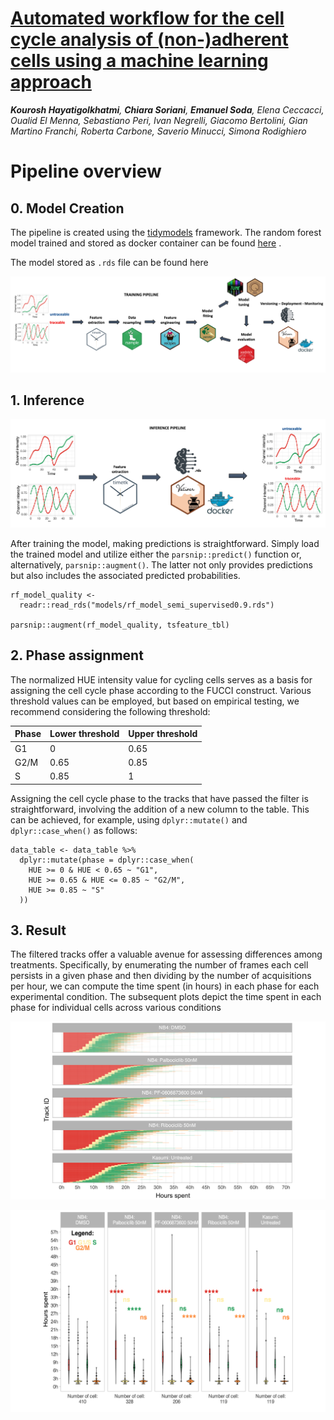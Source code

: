 # [Automated workflow for the cell cycle analysis of (non-)adherent cells using a machine learning approach]()

***Kourosh Hayatigolkhatmi**, **Chiara Soriani**, **Emanuel Soda**, Elena Ceccacci, Oualid El Menna, Sebastiano Peri, Ivan Negrelli, Giacomo Bertolini, Gian Martino Franchi, Roberta Carbone, Saverio Minucci, Simona Rodighiero*

# Pipeline overview

## 0. Model Creation

The pipeline is created using the [tidymodels](https://www.tidymodels.org/) framework. The random forest model trained and stored as docker container can be found [here](https://hub.docker.com/repository/docker/emanuelsoda/rf_semi_sup/general) .

The model stored as `.rds` file can be found here

![The Machine Learning pipeline followed to create the quality model. Using timetk time-series associated features are extracted from the list of manually annotated tracks. A random forest model is then trained to predict whether a track is cycling or not.](images/model_creation.png)

## 1. Inference

![An unannotated track can be fed to the model to predict whether it is cycling or not](images/inference.png)

After training the model, making predictions is straightforward. Simply load the trained model and utilize either the `parsnip::predict()` function or, alternatively, `parsnip::augment()`. The latter not only provides predictions but also includes the associated predicted probabilities.

```         
rf_model_quality <- 
  readr::read_rds("models/rf_model_semi_supervised0.9.rds")
  
parsnip::augment(rf_model_quality, tsfeature_tbl)
```

## 2. Phase assignment

The normalized HUE intensity value for cycling cells serves as a basis for assigning the cell cycle phase according to the FUCCI construct. Various threshold values can be employed, but based on empirical testing, we recommend considering the following threshold:

| **Phase** | **Lower threshold** | **Upper threshold** |
|-----------|---------------------|---------------------|
| G1        | 0                   | 0.65                |
| G2/M      | 0.65                | 0.85                |
| S         | 0.85                | 1                   |

Assigning the cell cycle phase to the tracks that have passed the filter is straightforward, involving the addition of a new column to the table. This can be achieved, for example, using `dplyr::mutate()` and `dplyr::case_when()` as follows:

```         
data_table <- data_table %>%  
  dplyr::mutate(phase = dplyr::case_when(
    HUE >= 0 & HUE < 0.65 ~ "G1",
    HUE >= 0.65 & HUE <= 0.85 ~ "G2/M",
    HUE >= 0.85 ~ "S"
  ))
```

## 3. Result

The filtered tracks offer a valuable avenue for assessing differences among treatments. Specifically, by enumerating the number of frames each cell persists in a given phase and then dividing by the number of acquisitions per hour, we can compute the time spent (in hours) in each phase for each experimental condition. The subsequent plots depict the time spent in each phase for individual cells across various conditions

![Waterfall plot of the "sorted" and "splitted" cells. Each row corresponds to a cell.](images/result_1.png)

![Boxplot of the cell phase duration of the first cell cycle. A total of 1116 cells were analysed, obtaining a mean (± SD) cell cycle duration of 24.5 ± 8.5 h.](images/result_2.png)
